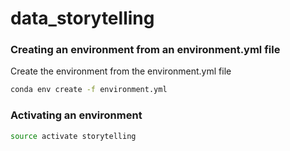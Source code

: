 # data_storytelling


### Creating an environment from an environment.yml file
Create the environment from the environment.yml file

```bash
conda env create -f environment.yml
```

### Activating an environment

```bash
source activate storytelling
```